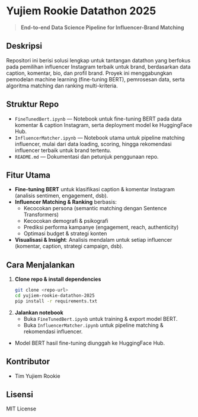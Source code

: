 # Yujiem Rookie Datathon 2025

> **End-to-end Data Science Pipeline for Influencer-Brand Matching**

## Deskripsi

Repositori ini berisi solusi lengkap untuk tantangan datathon yang berfokus pada pemilihan influencer Instagram terbaik untuk brand, berdasarkan data caption, komentar, bio, dan profil brand. Proyek ini menggabungkan pemodelan machine learning (fine-tuning BERT), pemrosesan data, serta algoritma matching dan ranking multi-kriteria.

## Struktur Repo

- `FineTunedBert.ipynb` — Notebook untuk fine-tuning BERT pada data komentar & caption Instagram, serta deployment model ke HuggingFace Hub.
- `InfluencerMatcher.ipynb` — Notebook utama untuk pipeline matching influencer, mulai dari data loading, scoring, hingga rekomendasi influencer terbaik untuk brand tertentu.
- `README.md` — Dokumentasi dan petunjuk penggunaan repo.

## Fitur Utama

- **Fine-tuning BERT** untuk klasifikasi caption & komentar Instagram (analisis sentimen, engagement, dsb).
- **Influencer Matching & Ranking** berbasis:
  - Kecocokan persona (semantic matching dengan Sentence Transformers)
  - Kecocokan demografi & psikografi
  - Prediksi performa kampanye (engagement, reach, authenticity)
  - Optimasi budget & strategi konten
- **Visualisasi & Insight**: Analisis mendalam untuk setiap influencer (komentar, caption, strategi campaign, dsb).

## Cara Menjalankan

1. **Clone repo & install dependencies**
   ```bash
   git clone <repo-url>
   cd yujiem-rookie-datathon-2025
   pip install -r requirements.txt
   ```
2. **Jalankan notebook**
   - Buka `FineTunedBert.ipynb` untuk training & export model BERT.
   - Buka `InfluencerMatcher.ipynb` untuk pipeline matching & rekomendasi influencer.

- Model BERT hasil fine-tuning diunggah ke HuggingFace Hub.

## Kontributor
- Tim Yujiem Rookie

## Lisensi
MIT License
